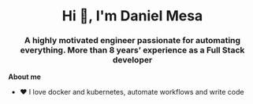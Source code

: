 <h1 align="center">Hi 👋, I'm Daniel Mesa</h1>
<h3 align="center">A highly motivated engineer passionate for automating everything. More than 8 years’ experience as a Full Stack developer</h3>

**About me**

- ❤️ I love docker and kubernetes, automate workflows and write code
